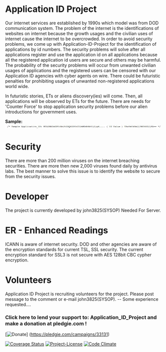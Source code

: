 
# Application ID Project
Our internet services are established by 1990s which model was from DOD communication system. The problem of the internet is the identifications of websites on internet because the growth usages and the civilian uses of internet cause the internet to be overcrowded. In order to avoid security problems, we come up with Application-ID-Project for the identification of applications by id numbers. The security problems will solve after all applications register and use the application id on all applications because all the registered application id users are secure and others may be harmful. The probability of the security problems will occur from unwanted civilian usages of applications and the registered users can be censored with our Application ID agencies with cyber agents on wire. There could be futuristic penalties for prohibiting usages of unwanted non-registered applications world wide.

In futuristic stories, ETs or aliens discovery(ies) will come. Then, all applications will be observed by ETs for the future. There are needs for 'Counter Force' to stop application security problems before our alien introductions for government uses.

**Sample:**
![](Image/Sample_Applicaiton_ID.jpg)

# Security
There are more than 200 million viruses on the internet breaching securities. There are more then new 2,000 viruses found daily by antivirus labs. The best manner to solve this issue is to identify the website to secure from the security issues.

# Developer
The project is currently developed by john3825(SYSOP) Needed For Server.

# ER - Enhanced Readings
ICANN is aware of internet security. DOD and other agencies are aware of the encryption standards for current TSL, SSL security. The current encryption standard for SSL3 is not secure with AES 128bit CBC cypher encryption.

# Volunteers
Application ID Project is recruiting volunteers for the project. Please post message to the comment or e-mail john3825(SYSOP). -- Some experience requested....

### Click here to lend your support to: Application_ID_Project and make a donation at pledgie.com ! ###
[![Donate](https://pledgie.com/campaigns/33131.png?skin_name=chrome)]
(https://pledgie.com/campaigns/33131)

[![Coverage Status](https://coveralls.io/repos/github/john3825/Application-ID-Project/badge.svg?branch=master)](https://coveralls.io/github/john3825/Application-ID-Project?branch=master)
[![Project-License](https://img.shields.io/badge/GitHub_License-GPL3-blue.svg)](https://github.com/john3825/Application-ID-Project/blob/master/LICENSE)
[![Code Climate](https://codeclimate.com/github/john3825/Application-ID-Project/badges/gpa.svg)](https://codeclimate.com/github/john3825/Application-ID-Project)
